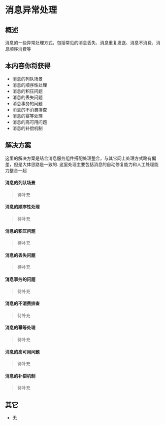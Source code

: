 # 消息异常处理
## 概述

消息的一些异常处理方式，包括常见的消息丢失、消息重复发送、消息不消费，消息顺序消费等

## 本内容你将获得

- 消息的列队场景
- 消息的顺序性处理
- 消息的积压问题
- 消息的丢失问题
- 消息事务的问题
- 消息的不消费排查
- 消息的幂等处理
- 消息的高可用问题
- 消息的补偿机制

## 解决方案

这里的解决方案是结合消息服务组件搭配处理整合，与其它网上处理方式略有偏差，但是大体思路是一致的.
这里处理主要包括消息的自动修复能力和人工处理能力整合一起

#### 消息的列队场景

> 待补充

#### 消息的顺序性处理

> 待补充

#### 消息的积压问题

> 待补充

#### 消息的丢失问题

> 待补充

#### 消息事务的问题

> 待补充

#### 消息的不消费排查

> 待补充

#### 消息的幂等处理

> 待补充

#### 消息的高可用问题

> 待补充

#### 消息的补偿机制

> 待补充


## 其它

- 无
